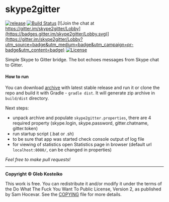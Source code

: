 # skype2gitter

[![release](https://img.shields.io/badge/release-skype2gitter--0.1-brightgreen.svg?style=flat)](https://github.com/gleb-kosteiko/skype2gitter/releases/latest)
[![Build Status](https://travis-ci.org/gleb-kosteiko/skype2gitter.svg?branch=master)](https://travis-ci.org/gleb-kosteiko/skype2gitter)
[![Join the chat at https://gitter.im/skype2gitter/Lobby](https://badges.gitter.im/skype2gitter/Lobby.svg)](https://gitter.im/skype2gitter/Lobby?utm_source=badge&utm_medium=badge&utm_campaign=pr-badge&utm_content=badge)
[![License](https://img.shields.io/badge/License-WTFPL-brightgreen.svg)](https://raw.githubusercontent.com/gleb-kosteiko/skype2gitter/master/copying.txt)

Simple Skype to Gitter bridge. The bot echoes messages from Skype chat to Gitter.

#### How to run

You can download [archive](https://github.com/gleb-kosteiko/skype2gitter/releases/latest) with latest stable release and run it or clone the repo and build it with Gradle - `gradle dist`. It will generate zip archive in `build/dist` directory.

Next steps:
- unpack archive and populate `skype2gitter.properties`, there are 4 required property (skype.login, skype.password, gitter.chatname, gitter.token)
- run startup script (.bat or .sh)
- to be sure that app was started check console output of log file
- for viewing of statistics open Statistics page in browser (default url `localhost:8080/`, can be changed in properties)

*Feel free to make pull requests!*


---

**Copyright © Gleb Kosteiko**

This work is free. You can redistribute it and/or modify it under the
terms of the Do What The Fuck You Want To Public License, Version 2,
as published by Sam Hocevar. See the [COPYING](https://raw.githubusercontent.com/gleb-kosteiko/skype2gitter/master/copying.txt) file for more details.

